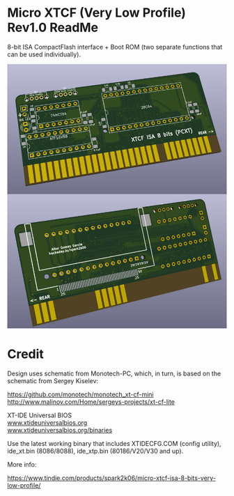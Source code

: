 # Micro XTCF (Very Low Profile) Rev1.0 ReadMe

8-bit ISA CompactFlash interface + Boot ROM (two separate functions that can be used individually).

![alt text](/render/Micro-XTCF.png "Micro-XTCF")

# Credit

Design uses schematic from Monotech-PC, which, in turn, is based on the schematic from Sergey Kiselev:

https://github.com/monotech/monotech_xt-cf-mini
http://www.malinov.com/Home/sergeys-projects/xt-cf-lite

XT-IDE Universal BIOS\
www.xtideuniversalbios.org  
www.xtideuniversalbios.org/binaries  

Use the latest working binary that includes XTIDECFG.COM (config utility), ide_xt.bin (8086/8088), ide_xtp.bin (80186/V20/V30 and up).

More info:

https://www.tindie.com/products/spark2k06/micro-xtcf-isa-8-bits-very-low-profile/
